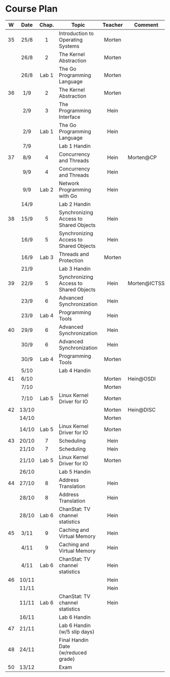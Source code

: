 Course Plan
===========

| W    |  Date | Chap. | Topic                                  | Teacher | Comment      |
|:----:|:-----:|:-----:|----------------------------------------|:-------:|--------------|
|  35  |  25/8 |   1   | Introduction to Operating Systems      |  Morten |              |
|      |  26/8 |   2   | The Kernel Abstraction                 |  Morten |              |
|      |  26/8 | Lab 1 | The Go Programming Language            |  Morten |              |
|  36  |  1/9  |   2   | The Kernel Abstraction                 |  Morten |              |
|      |  2/9  |   3   | The Programming Interface              |   Hein  |              |
|      |  2/9  | Lab 1 | The Go Programming Language            |   Hein  |              |
|      |  7/9  |       | Lab 1 Handin                           |         |              |
|  37  |  8/9  |   4   | Concurrency and Threads                |   Hein  | Morten@CP    |
|      |  9/9  |   4   | Concurrency and Threads                |   Hein  |              |
|      |  9/9  | Lab 2 | Network Programming with Go            |   Hein  |              |
|      |  14/9 |       | Lab 2 Handin                           |         |              |
|  38  |  15/9 |   5   | Synchronizing Access to Shared Objects |   Hein  |              |
|      |  16/9 |   5   | Synchronizing Access to Shared Objects |   Hein  |              |
|      |  16/9 | Lab 3 | Threads and Protection                 |  Morten |              |
|      |  21/9 |       | Lab 3 Handin                           |         |              |
|  39  |  22/9 |   5   | Synchronizing Access to Shared Objects |   Hein  | Morten@ICTSS |
|      |  23/9 |   6   | Advanced Synchronization               |   Hein  |              |
|      |  23/9 | Lab 4 | Programming Tools                      |   Hein  |              |
|  40  |  29/9 |   6   | Advanced Synchronization               |   Hein  |              |
|      |  30/9 |   6   | Advanced Synchronization               |   Hein  |              |
|      |  30/9 | Lab 4 | Programming Tools                      |  Morten |              |
|      |  5/10 |       | Lab 4 Handin                           |         |              |
|  41  |  6/10 |       |                                        |  Morten | Hein@OSDI    |
|      |  7/10 |       |                                        |  Morten |              |
|      |  7/10 | Lab 5 | Linux Kernel Driver for IO             |  Morten |              |
|  42  | 13/10 |       |                                        |  Morten | Hein@DISC    |
|      | 14/10 |       |                                        |  Morten |              |
|      | 14/10 | Lab 5 | Linux Kernel Driver for IO             |  Morten |              |
|  43  | 20/10 |   7   | Scheduling                             |   Hein  |              |
|      | 21/10 |   7   | Scheduling                             |   Hein  |              |
|      | 21/10 | Lab 5 | Linux Kernel Driver for IO             |  Morten |              |
|      | 26/10 |       | Lab 5 Handin                           |         |              |
|  44  | 27/10 |   8   | Address Translation                    |   Hein  |              |
|      | 28/10 |   8   | Address Translation                    |   Hein  |              |
|      | 28/10 | Lab 6 | ChanStat: TV channel statistics        |   Hein  |              |
|  45  |  3/11 |   9   | Caching and Virtual Memory             |   Hein  |              |
|      |  4/11 |   9   | Caching and Virtual Memory             |   Hein  |              |
|      |  4/11 | Lab 6 | ChanStat: TV channel statistics        |   Hein  |              |
|  46  | 10/11 |       |                                        |   Hein  |              |
|      | 11/11 |       |                                        |   Hein  |              |
|      | 11/11 | Lab 6 | ChanStat: TV channel statistics        |   Hein  |              |
|      | 16/11 |       | Lab 6 Handin                           |         |              |
|  47  | 21/11 |       | Lab 6 Handin (w/5 slip days)           |         |              |
|  48  | 24/11 |       | Final Handin Date (w/reduced grade)    |         |              |
|  50  | 13/12 |       | Exam                                   |         |              |